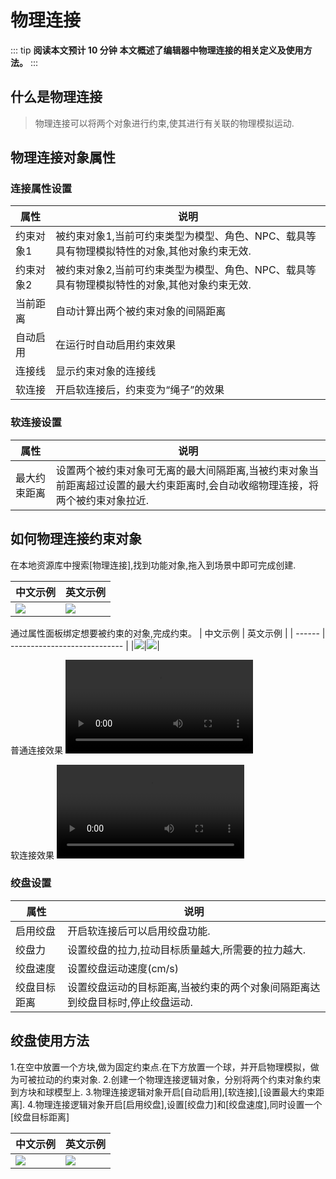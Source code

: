 # 物理连接

::: tip **阅读本文预计 10 分钟**
**本文概述了编辑器中物理连接的相关定义及使用方法。**
:::


## 什么是物理连接
> 物理连接可以将两个对象进行约束,使其进行有关联的物理模拟运动.



## 物理连接对象属性

### 连接属性设置

| 属性     | 说明                                                 |
| -------- | ---------------------------------------------------- |
| 约束对象1 | 被约束对象1,当前可约束类型为模型、角色、NPC、载具等具有物理模拟特性的对象,其他对象约束无效. |
| 约束对象2 | 被约束对象2,当前可约束类型为模型、角色、NPC、载具等具有物理模拟特性的对象,其他对象约束无效.  |
| 当前距离 | 自动计算出两个被约束对象的间隔距离 |
| 自动启用 | 在运行时自动启用约束效果 |
| 连接线 | 显示约束对象的连接线 |
| 软连接 | 开启软连接后，约束变为“绳子”的效果 |


### 软连接设置

| 属性   | 说明                   |
| ------ | ---------------------- |
| 最大约束距离 | 设置两个被约束对象可无离的最大间隔距离,当被约束对象当前距离超过设置的最大约束距离时,会自动收缩物理连接，将两个被约束对象拉近. |


## 如何物理连接约束对象

在本地资源库中搜索[物理连接],找到功能对象,拖入到场景中即可完成创建.

| 中文示例   | 英文示例                         |
| ------ | ---------------------------- |
|![](https://cdn.233xyx.com/online/jAicpYIRYxqs1709269580817.png)|![](https://qn-cdn.233leyuan.com/online/At0ya7umSQhS1723785380131.png)|

通过属性面板绑定想要被约束的对象,完成约束。
| 中文示例   | 英文示例                         |
| ------ | ---------------------------- |
|![](https://qn-cdn.233leyuan.com/online/UMMX0eQPALyD1723785386014.png)|![](https://qn-cdn.233leyuan.com/online/omscMaEO7blC1723785391610.png)|


普通连接效果
<video controls src="https://cdn.233xyx.com/athena/online/fdef770208c4414aaf53ebaa7e7b2446.mp4"></video>

软连接效果
<video controls src="https://cdn.233xyx.com/athena/online/9767e43b2bad4a76b590355bfd43d11e.mp4"></video>


### 绞盘设置

| 属性   | 说明                         |
| ------ | ---------------------------- |
| 启用绞盘 | 开启软连接后可以启用绞盘功能. |
| 绞盘力 | 设置绞盘的拉力,拉动目标质量越大,所需要的拉力越大. |
| 绞盘速度 | 设置绞盘运动速度(cm/s) |
| 绞盘目标距离 | 设置绞盘运动的目标距离,当被约束的两个对象间隔距离达到绞盘目标时,停止绞盘运动. |



## 绞盘使用方法

1.在空中放置一个方块,做为固定约束点.在下方放置一个球，并开启物理模拟，做为可被拉动的约束对象.
2.创建一个物理连接逻辑对象，分别将两个约束对象约束到方块和球模型上.
3.物理连接逻辑对象开启[自动启用],[软连接],[设置最大约束距离].
4.物理连接逻辑对象开启[启用绞盘],设置[绞盘力]和[绞盘速度],同时设置一个[绞盘目标距离]

| 中文示例   | 英文示例                         |
| ------ | ---------------------------- |
|![](https://qn-cdn.233leyuan.com/online/m8uN0Y3q6qnb1723785396027.png)|![](https://qn-cdn.233leyuan.com/online/q852Kj8nq7o01723785403493.png)|

##
